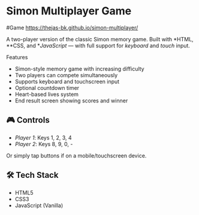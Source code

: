 # Simon Multiplayer Game

#Game https://thejas-bk.github.io/simon-multiplayer/

A two-player version of the classic Simon memory game. Built with *HTML, **CSS, and **JavaScript* — with full support for *keyboard* and *touch* input.

Features
- Simon-style memory game with increasing difficulty
- Two players can compete simultaneously
- Supports keyboard and touchscreen input
- Optional countdown timer
- Heart-based lives system
- End result screen showing scores and winner

## 🎮 Controls
- *Player 1*: Keys 1, 2, 3, 4
- *Player 2*: Keys 8, 9, 0, -

Or simply tap buttons if on a mobile/touchscreen device.

## 🛠 Tech Stack
- HTML5
- CSS3
- JavaScript (Vanilla)
